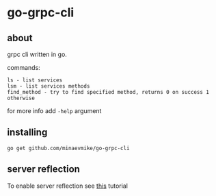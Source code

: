 # go-grpc-cli

## about
grpc cli written in go.

commands:
```
ls - list services
lsm - list services methods
find_method - try to find specified method, returns 0 on success 1 otherwise
```

for more info add `-help` argument 

## installing
```
go get github.com/minaevmike/go-grpc-cli
```
## server reflection
To enable server reflection see [this](https://github.com/grpc/grpc-go/blob/master/Documentation/server-reflection-tutorial.md) tutorial